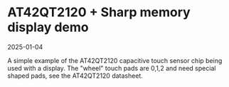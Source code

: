 # AT42QT2120 + Sharp memory display demo
2025-01-04

A simple example of the AT42QT2120 capacitive touch sensor chip being used with a display.
The "wheel" touch pads are 0,1,2 and need special shaped pads, see the AT42QT2120 datasheet.
